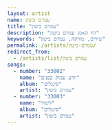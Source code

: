 ```yaml
---
layout: artist
name: עמרם ביטון
title: "עמרם ביטון"
description: "דף האמן עמרם ביטון"
keywords: "שירים, מוזיקה, עמרם ביטון"
permalink: /artists/עמרם-ביטון/
redirect_from:
  - /artists/list/עמרם ביטון
songs:
  - number: "33002"
    name: "יודע עמוק בפנים"
    album: "סינגלים"
    artist: "עמרם ביטון"
  - number: "33003"
    name: "לימוד"
    album: "סינגלים"
    artist: "עמרם ביטון"
---
```

